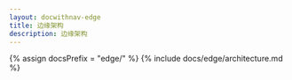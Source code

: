 ```yaml
---
layout: docwithnav-edge
title: 边缘架构
description: 边缘架构
---
```


{% assign docsPrefix = "edge/" %}
{% include docs/edge/architecture.md %}